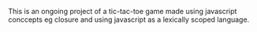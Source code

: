 This is an ongoing project of a tic-tac-toe game made using javascript conccepts eg closure and using javascript as a lexically scoped language.
